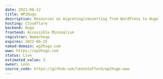 ```yaml
---
date: 2021-06-12
title: WP2Hugo
description: Resources on migrating/converting from WordPress to Hugo
hosting: Cloudflare
backend: Hugo
frontend: Accessible Minimalism
registrar: Namecheap
expires: 2022-06-25 
naked-domain: wp2hugo.com
www: https://wp2hugo.com
status: Live
estimated_value: 3
owner: Leon
source_code: https://github.com/leonstafford/wp2hugo-www
---
```




